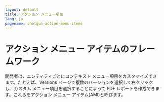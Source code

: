 ```yaml
---
layout: default
title: アクション メニュー項目
lang: ja
pagename: shotgun-action-menu-items
---
```


# アクション メニュー アイテムのフレームワーク

開発者は、エンティティごとにコンテキスト メニュー項目をカスタマイズできます。たとえば、Versions ページで複数のバージョンを選択して右クリックし、カスタム メニュー項目を選択することによって PDF レポートを作成できます。これらをアクション メニュー アイテム(AMI)と呼びます。
